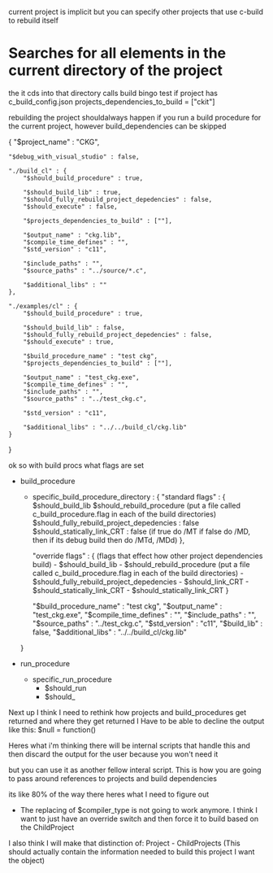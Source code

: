 current project is implicit but you can specify other projects that use c-build to rebuild itself

# Searches for all elements in the current directory of the project
the it cds into that directory calls build bingo
test if project has c_build_config.json
projects_dependencies_to_build = ["ckit"]

rebuilding the project shouldalways happen if you run a build procedure for the current project, however build_dependencies can be skipped

{
    "$project_name" : "CKG",

    "$debug_with_visual_studio" : false,

    "./build_cl" : {
        "$should_build_procedure" : true,
        
        "$should_build_lib" : true,
        "$should_fully_rebuild_project_depedencies" : false,
        "$should_execute" : false,

        "$projects_dependencies_to_build" : [""],

        "$output_name" : "ckg.lib",
        "$compile_time_defines" : "",
        "$std_version" : "c11",

        "$include_paths" : "",
        "$source_paths" : "../source/*.c",

        "$additional_libs" : ""
    },

    "./examples/cl" : {
        "$should_build_procedure" : true,

        "$should_build_lib" : false,
        "$should_fully_rebuild_project_depedencies" : false,
        "$should_execute" : true,

        "$build_procedure_name" : "test ckg",
        "$projects_dependencies_to_build" : [""],

        "$output_name" : "test_ckg.exe",
        "$compile_time_defines" : "",
        "$include_paths" : "",
        "$source_paths" : "../test_ckg.c",

        "$std_version" : "c11",

        "$additional_libs" : "../../build_cl/ckg.lib"
    }


}




ok so with build procs what flags are set
- build_procedure
    - specific_build_procedure_directory : {
        "standard flags" : {
            $should_build_lib
            $should_rebuild_procedure (put a file called c_build_procedure.flag in each of the build directories)
            $should_fully_rebuild_project_depedencies : false
            $should_statically_link_CRT : false (if true do /MT if false do /MD, then if its debug build then do /MTd, /MDd)
        },

        "override flags" : { (flags that effect how other project dependencies build)
            - $should_build_lib
            - $should_rebuild_procedure (put a file called c_build_procedure.flag in each of the build directories)
            - $should_fully_rebuild_project_depedencies
            - $should_link_CRT
                - $should_statically_link_CRT
                - $should_statically_link_CRT
        }


        "$build_procedure_name" : "test ckg",
        "$output_name" : "test_ckg.exe",
        "$compile_time_defines" : "",
        "$include_paths" : "",
        "$source_paths" : "../test_ckg.c",
        "$std_version" : "c11",
        "$build_lib" : false,
        "$additional_libs" : "../../build_cl/ckg.lib"



    }



- run_procedure
    - specific_run_procedure
        - $should_run
        - $should_




Next up I think I need to rethink how projects and build_procedures get returned and where they get returned
I Have to be able to decline the output like this:
    $null = function()

Heres what i'm thinking there will be internal scripts that handle this and then discard the output for the user because you won't need it

but you can use it as another fellow interal script. This is how you are going to pass around references to projects and build dependencies


its like 80% of the way there heres what I need to figure out
- The replacing of $compiler_type is not going to work anymore. I think I want to just have an override switch and then force it to build
based on the ChildProject

I also think I will make that distinction of:
    Project 
    - ChildProjects (This should actually contain the information needed to build this project I want the object)